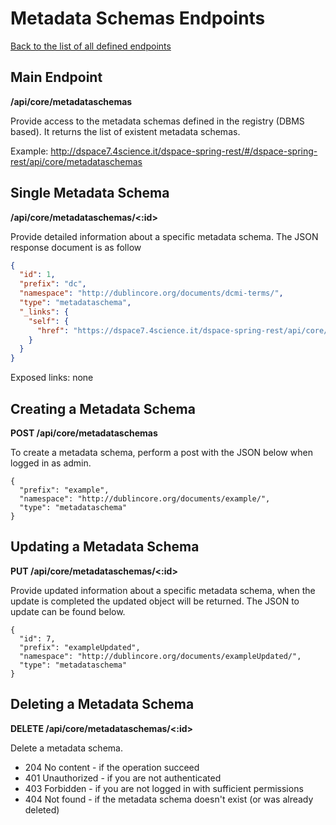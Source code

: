 # Metadata Schemas Endpoints
[Back to the list of all defined endpoints](endpoints.md)

## Main Endpoint
**/api/core/metadataschemas**   

Provide access to the metadata schemas defined in the registry (DBMS based). It returns the list of existent metadata schemas.

Example: <http://dspace7.4science.it/dspace-spring-rest/#/dspace-spring-rest/api/core/metadataschemas>

## Single Metadata Schema
**/api/core/metadataschemas/<:id>**

Provide detailed information about a specific metadata schema. The JSON response document is as follow
```json
{
  "id": 1,
  "prefix": "dc",
  "namespace": "http://dublincore.org/documents/dcmi-terms/",
  "type": "metadataschema",
  "_links": {
    "self": {
      "href": "https://dspace7.4science.it/dspace-spring-rest/api/core/metadataschemas/1"
    }
  }
}
```

Exposed links: none

## Creating a Metadata Schema

**POST /api/core/metadataschemas**

To create a metadata schema, perform a post with the JSON below when logged in as admin.

```
{
  "prefix": "example",
  "namespace": "http://dublincore.org/documents/example/",
  "type": "metadataschema"
}
```

## Updating a Metadata Schema

**PUT /api/core/metadataschemas/<:id>**

Provide updated information about a specific metadata schema, when the update is completed the updated object will be returned. The JSON to update can be found below.
```
{
  "id": 7,
  "prefix": "exampleUpdated",
  "namespace": "http://dublincore.org/documents/exampleUpdated/",
  "type": "metadataschema"
}
```  

## Deleting a Metadata Schema

**DELETE /api/core/metadataschemas/<:id>**

Delete a metadata schema.

* 204 No content - if the operation succeed
* 401 Unauthorized - if you are not authenticated
* 403 Forbidden - if you are not logged in with sufficient permissions
* 404 Not found - if the metadata schema doesn't exist (or was already deleted)